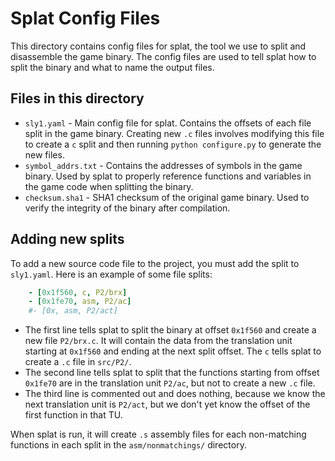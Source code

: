 # Splat Config Files

This directory contains config files for splat, the tool we use to split and disassemble the game binary. The config files are used to tell splat how to split the binary and what to name the output files.

## Files in this directory
- `sly1.yaml` - Main config file for splat. Contains the offsets of each file split in the game binary. Creating new `.c` files involves modifying this file to create a `c` split and then running `python configure.py` to generate the new files.
- `symbol_addrs.txt` - Contains the addresses of symbols in the game binary. Used by splat to properly reference functions and variables in the game code when splitting the binary.
- `checksum.sha1` - SHA1 checksum of the original game binary. Used to verify the integrity of the binary after compilation.

## Adding new splits
To add a new source code file to the project, you must add the split to `sly1.yaml`. Here is an example of some file splits:
```yaml
    - [0x1f560, c, P2/brx]
    - [0x1fe70, asm, P2/ac]
    #- [0x, asm, P2/act]
```
- The first line tells splat to split the binary at offset `0x1f560` and create a new file `P2/brx.c`. It will contain the data from the translation unit starting at `0x1f560` and ending at the next split offset. The `c` tells splat to create a `.c` file in `src/P2/`.
- The second line tells splat to split that the functions starting from offset `0x1fe70` are in the translation unit `P2/ac`, but not to create a new `.c` file.
- The third line is commented out and does nothing, because we know the next translation unit is `P2/act`, but we don't yet know the offset of the first function in that TU.

When splat is run, it will create `.s` assembly files for each non-matching functions in each split in the `asm/nonmatchings/` directory.
